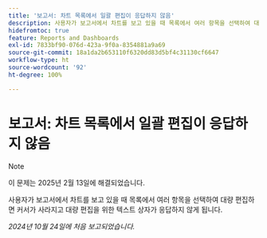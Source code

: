 ```yaml
---
title: '보고서: 차트 목록에서 일괄 편집이 응답하지 않음'
description: 사용자가 보고서에서 차트를 보고 있을 때 목록에서 여러 항목을 선택하여 대량 편집하면 커서가 사라지고 대량 편집을 위한 텍스트 상자가 응답하지 않게 됩니다.
hidefromtoc: true
feature: Reports and Dashboards
exl-id: 7833bf90-076d-423a-9f0a-8354881a9a69
source-git-commit: 18a1da2b653110f6320dd83d5bf4c31130cf6647
workflow-type: ht
source-wordcount: '92'
ht-degree: 100%

---
```


# 보고서: 차트 목록에서 일괄 편집이 응답하지 않음

>[!NOTE]
>
>이 문제는 2025년 2월 13일에 해결되었습니다.

사용자가 보고서에서 차트를 보고 있을 때 목록에서 여러 항목을 선택하여 대량 편집하면 커서가 사라지고 대량 편집을 위한 텍스트 상자가 응답하지 않게 됩니다.

_2024년 10월 24일에 처음 보고되었습니다._
